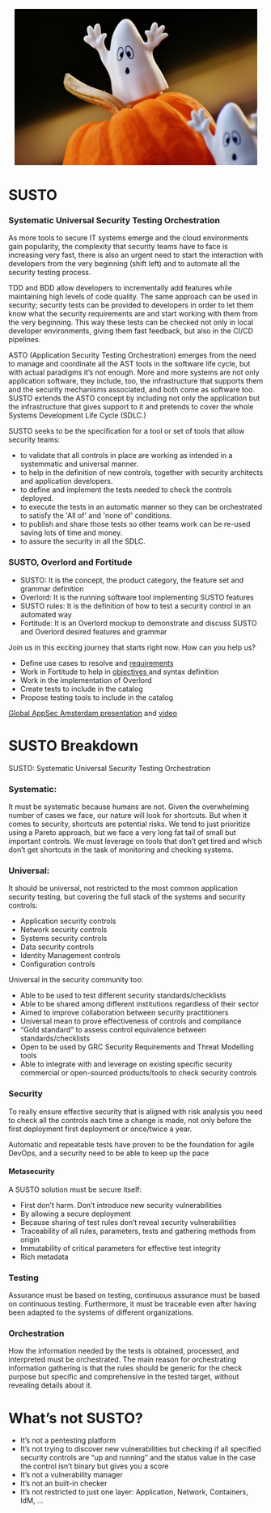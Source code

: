 <p align="center">
  <img src="docs/images/susto-792065.jpg" width="480" height="309" />
</p>

# SUSTO

### Systematic Universal Security Testing Orchestration

As more tools to secure IT systems emerge and the cloud environments gain
popularity, the complexity that security teams have to face is increasing very
fast, there is also an urgent need to start the interaction with developers
from the very beginning (shift left) and to automate all the security testing
process.

TDD and BDD allow developers to incrementally add features while maintaining
high levels of code quality. The same approach can be used in security;
security tests can be provided to developers in order to let them know what the
security requirements are and start working with them from the very beginning.
This way these tests can be checked not only in local developer environments,
giving them fast feedback, but also in the CI/CD pipelines.

ASTO (Application Security Testing Orchestration) emerges from the need to
manage and coordinate all the AST tools in the software life cycle, but with
actual paradigms it’s not enough. More and more systems are not only application
software, they include, too, the infrastructure that supports them and the
security mechanisms associated, and both come as software too. SUSTO extends the
ASTO concept by including not only the application but the infrastructure that
gives support to it and pretends to cover the whole Systems Development Life
Cycle (SDLC.)

SUSTO seeks to be the specification for a tool or set of tools that allow security teams:

- to validate that all controls in place are working as intended in a
  systemmatic and universal manner.
- to help in the definition of new controls, together with security architects
  and application developers.
- to define and implement the tests needed to check the controls deployed.
- to execute the tests in an automatic manner so they can be orchestrated to
  satisfy the 'All of' and 'none of' conditions.
- to publish and share those tests so other teams work can be re-used saving
  lots of time and money.
- to assure the security in all the SDLC.


### SUSTO, Overlord and Fortitude

- SUSTO: It is the concept, the product category, the feature set and grammar definition
- Overlord: It is the running software tool implementing SUSTO features
- SUSTO rules: It is the definition of how to test a security control in an automated way
- Fortitude: It is an Overlord mockup to demonstrate and discuss SUSTO and Overlord desired features and grammar 


Join us in this exciting journey that starts right now. How can you help us?

- Define use cases to resolve and <a href="/docs/docs/Overlord_requirements.md"> requirements </a>
- Work in Fortitude to help in <a href="/fortitude/Fortitude_Objectives.md"> objectives </a> and syntax definition
- Work in the implementation of Overlord
- Create tests to include in the catalog
- Propose testing tools to include in the catalog

<a href="https://github.com/BBVA/susto/blob/master/docs/images/SUSTO%20OWASP%20final.pdf">
Global AppSec Amsterdam presentation</a> and <a href="https://www.youtube.com/watch?v=SVjbzsCe3YQ"> video</a>


# SUSTO Breakdown

SUSTO: Systematic Universal Security Testing Orchestration

### Systematic:

It must be systematic because humans are not. Given the overwhelming number of cases we face, our nature will look for shortcuts. But when it comes to security, shortcuts are potential risks. We tend to just prioritize using a Pareto approach, but we face a very long fat tail of small but important controls. We must leverage on tools that don’t get tired and which don’t get shortcuts  in the task of monitoring and checking systems.

### Universal:

It should be universal, not restricted to the most common application security testing, but covering the full stack of the systems and security controls:
- Application security controls
- Network security controls
- Systems security controls
- Data security controls
- Identity Management controls
- Configuration controls

Universal in the security community too:

- Able to be used  to test different security standards/checklists
- Able to be shared among different institutions regardless of their sector
- Aimed to improve collaboration between security practitioners
- Universal mean to prove effectiveness of controls and compliance 
- “Gold standard” to assess control equivalence between standards/checklists
- Open to be used by GRC Security Requirements and Threat Modelling tools
- Able to integrate with and leverage on existing specific security commercial or open-sourced products/tools to check security controls

### Security

To really ensure effective security that is aligned with risk analysis you need to check all the controls each time a change is made, not only before the first deployment first deployment or once/twice a year.

Automatic and repeatable tests have proven to be the foundation for agile DevOps, and a security need to be able to keep up the pace

#### Metasecurity

A SUSTO solution must be secure itself:
- First don’t harm. Don’t introduce new security vulnerabilities
- By allowing a secure deployment
- Because sharing of test rules don’t reveal security vulnerabilities
- Traceability of all rules, parameters, tests and gathering methods from origin
- Immutability of critical parameters for effective test integrity
- Rich metadata

### Testing

Assurance must be based on testing, continuous assurance must be based on continuous testing. Furthermore, it must be traceable even after having been adapted to the systems of different organizations.

### Orchestration

How the information needed by the tests is obtained, processed, and interpreted must be orchestrated. The main reason for orchestrating information gathering is that the rules should be generic for the check purpose but specific and comprehensive in the tested target, without revealing details about it. 

# What’s not SUSTO?

- It’s not a pentesting platform
- It’s not trying to discover new vulnerabilities but checking if all specified security controls are “up and running” and the status value in the case the control isn’t binary but gives you a score
- It’s not a vulnerability manager
- It’s not an built-in checker
- It’s not restricted to just one layer: Application, Network, Containers, IdM, ...
